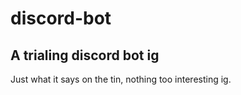 # discord-bot
## A trialing discord bot ig

Just what it says on the tin, nothing too interesting ig.
